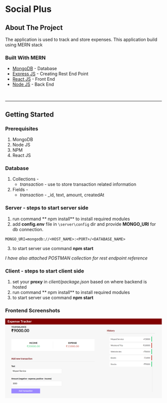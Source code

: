 # Social Plus
<!-- ABOUT THE PROJECT -->
## About The Project
The application is used to track and store expenses. This application build using MERN stack
### Built With MERN
* [MongoDB](https://www.mongodb.com/) - Database
* [Express JS](https://expressjs.com/) - Creating Rest End Point
* [React JS](https://reactjs.org/) - Front End
* [Node JS](https://nodejs.org/en/) - Back End 

<br>
<hr>

<!-- GETTING STARTED -->
## Getting Started
### Prerequisites
1. MongoDB
2. Node JS
3. NPM
3. React JS

### Database
1. Collections - 
    - *transaction* - use to store transaction related information
2. Fields - 
    - *transaction* - _id, text, amount, createdAt

### Server - steps to start server side
1. run command ** npm install** to install required modules
2. add **config.env** file in ``` \server\config ``` dir and provide **MONGO_URI** for db connection.
```
MONGO_URI=mongodb://<HOST_NAME>:<PORT>/<DATABASE_NAME>
```
3. to start server use command **npm start**


*I have also attached POSTMAN collection for rest endpoint reference*

### Client - steps to start client side
1. set your **proxy** in *client/package.json* based on where backend is hosted
2. run command ** npm install** to install required modules
3. to start server use command **npm start**

### Frontend Screenshots
![EXPENSE_TRACKER](expense-tracker.PNG)
